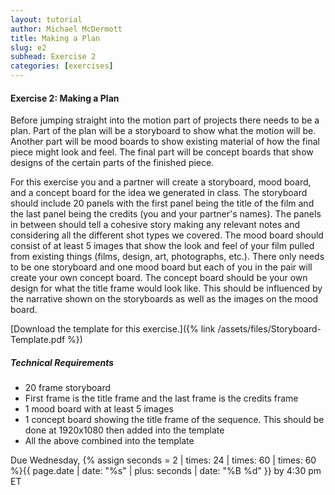 ```yaml
---
layout: tutorial
author: Michael McDermott
title: Making a Plan
slug: e2
subhead: Exercise 2
categories: [exercises]
---
```

#### Exercise 2: Making a Plan
Before jumping straight into the motion part of projects there needs to be a plan. Part of the plan will be a storyboard to show what the motion will be. Another part will be mood boards to show existing material of how the final piece might look and feel. The final part will be concept boards that show designs of the certain parts of the finished piece.

For this exercise you and a partner will create a storyboard, mood board, and a concept board for the idea we generated in class. The storyboard should include 20 panels with the first panel being the title of the film and the last panel being the credits (you and your partner's names). The panels in between should tell a cohesive story making any relevant notes and considering all the different shot types we covered. The mood board should consist of at least 5 images that show the look and feel of your film pulled from existing things (films, design, art, photographs, etc.). There only needs to be one storyboard and one mood board but each of you in the pair will create your own concept board. The concept board should be your own design for what the title frame would look like. This should be influenced by the narrative shown on the storyboards as well as the images on the mood board.

[Download the template for this exercise.]({% link /assets/files/Storyboard-Template.pdf %})

##### Technical Requirements
* 20 frame storyboard
* First frame is the title frame and the last frame is the credits frame
* 1 mood board with at least 5 images
* 1 concept board showing the title frame of the sequence. This should be done at 1920x1080 then added into the template
* All the above combined into the template

<span class="due">Due Wednesday, {% assign seconds = 2 | times: 24 | times: 60 | times: 60 %}{{ page.date | date: "%s" | plus: seconds | date: "%B %d" }} by 4:30 pm ET</span>
